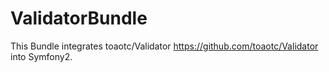 ValidatorBundle
===============

This Bundle integrates toaotc/Validator https://github.com/toaotc/Validator into Symfony2.
